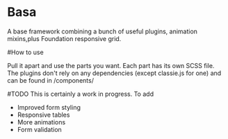# Basa
A base framework combining a bunch of useful plugins, animation mixins,plus Foundation responsive grid.

#How to use

Pull it apart and use the parts you want. Each part has its own SCSS file.
The plugins don't rely on any dependencies (except classie.js for one) and can be found in /components/

#TODO
This is certainly a work in progress.
To add
- Improved form styling
- Responsive tables
- More animations
- Form validation
